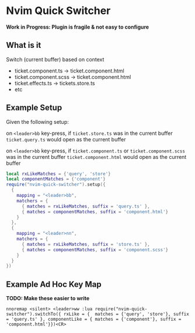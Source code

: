 # Nvim Quick Switcher

**Work in Progress: Plugin is fragile & not easy to configure**

## What is it
Switch (current buffer) based on context 
- ticket.component.ts -> ticket.component.html
- ticket.component.scss -> ticket.component.html
- ticket.effects.ts -> tickets.store.ts
- etc

## Example Setup
Given the following setup:

on `<leader>bb` key-press,
if `ticket.store.ts` was in the current buffer
`ticket.query.ts` would open as the current buffer

on `<leader>bb` key-press,
if `ticket.component.ts` or `ticket.component.scss` was in the current buffer
`ticket.component.html` would open as the current buffer

```lua
local rxLikeMatches = {'query', 'store'}
local componentMatches = {'component'}
require("nvim-quick-switcher").setup({
  {
    mapping = "<leader>bb",
    matchers = {
      { matches = rxLikeMatches, suffix = 'query.ts' },
      { matches = componentMatches, suffix = 'component.html'}
    }
  },
  {
    mapping = "<leader>nn",
    matchers = {
      { matches = rxLikeMatches, suffix = 'store.ts' },
      { matches = componentMatches, suffix = 'component.scss'}
    }
  }
})
```

## Example Ad Hoc Key Map
**TODO: Make these easier to write**
```
nnoremap <silent> <leader>ww :lua require("nvim-quick-switcher").switchTo({ rxLike = {  matches = {'query', 'store'}, suffix = 'query.ts' }, componentLike = { matches = {'component'}, suffix = 'component.html'}})<CR>
```
